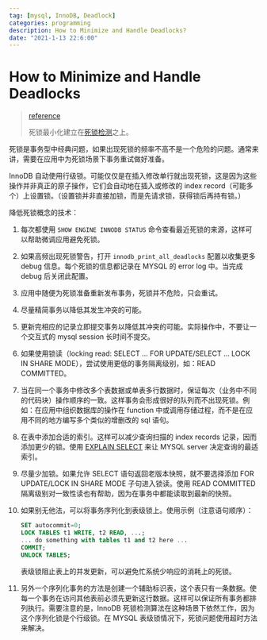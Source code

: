 ```yaml
---
tag: [mysql, InnoDB, Deadlock]
categories: programming
description: How to Minimize and Handle Deadlocks?
date: "2021-1-13 22:6:00"
---
```


# How to Minimize and Handle Deadlocks

> [reference](https://dev.mysql.com/doc/refman/5.7/en/innodb-deadlocks-handling.html)
>
> 死锁最小化建立在[死锁检测](./Deadlocks%20in%20InnoDB.md)之上。

死锁是事务型中经典问题，如果出现死锁的频率不高不是一个危险的问题。通常来讲，需要在应用中为死锁场景下事务重试做好准备。

InnoDB 自动使用行级锁。可能仅仅是在插入修改单行就出现死锁，这是因为这些操作并非真正的原子操作，它们会自动地在插入或修改的 index record（可能多个）上设置锁。（设置锁并非直接加锁，而是先请求锁，获得锁后再持有锁。）

降低死锁概念的技术：

1. 每次都使用 `SHOW ENGINE INNODB STATUS` 命令查看最近死锁的来源，这样可以帮助微调应用避免死锁。
2. 如果高频出现死锁警告，打开 `innodb_print_all_deadlocks` 配置以收集更多 debug 信息。每个死锁的信息都记录在 MYSQL 的 error log 中。当完成 debug 后关闭此配置。
3. 应用中随便为死锁准备重新发布事务，死锁并不危险，只会重试。
4. 尽量精简事务以降低其发生冲突的可能。
5. 更新完相应的记录立即提交事务以降低其冲突的可能。实际操作中，不要让一个交互式的 mysql session 长时间不提交。
6. 如果使用锁读（locking read: SELECT ... FOR UPDATE/SELECT ... LOCK IN SHARE MODE），尝试使用更低的事务隔离级别，如：READ COMMITTED。
7. 当在同一个事务中修改多个表数据或单表多行数据时，保证每次（业务中不同的代码块）操作顺序的一致。这样事务会形成很好的队列而不出现死锁。例如：在应用中组织数据库的操作在 function 中或调用存储过程，而不是在应用不同的地方编写多个类似的增删改的 sql 语句。
8. 在表中添加合适的索引。这样可以减少查询扫描的 index records 记录，因而添加更少的锁。使用 [EXPLAIN SELECT](https://dev.mysql.com/doc/refman/5.7/en/explain.html) 来让 MYSQL server 决定查询的最适索引。
9. 尽量少加锁。如果允许 SELECT 语句返回老版本快照，就不要选择添加 FOR UPDATE/LOCK IN SHARE MODE 子句进入锁读。使用 READ COMMITTED 隔离级别对一致性读也有帮助，因为在事务中都能读取到最新的快照。
10. 如果别无他法，可以将事务序列化到表级锁上。使用示例（注意语句顺序）：

    ```sql
    SET autocommit=0;
    LOCK TABLES t1 WRITE, t2 READ, ...;
    ... do something with tables t1 and t2 here ...
    COMMIT;
    UNLOCK TABLES;
    ```

    表级锁阻止表上的并发更新，可以避免忙系统少响应的消耗上的死锁。
11. 另外一个序列化事务的方法是创建一个辅助标识表，这个表只有一条数据。使每一个事务在访问其他表前必须先更新这行数据。这样可以保证所有事务都排列执行。需要注意的是，InnoDB 死锁检测算法在这种场景下依然工作，因为这个序列化锁是个行级锁。在 MYSQL 表级锁情况下，死锁问题使用超时方法来解决。
